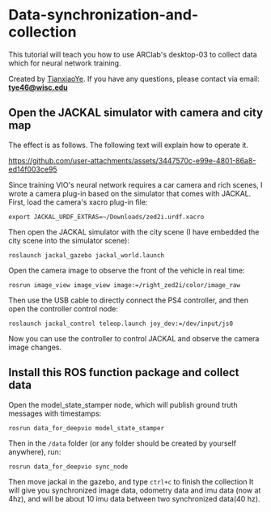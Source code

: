 # Data-synchronization-and-collection
This tutorial will teach you how to use ARClab's desktop-03 to collect data which for neural network training. 

Created by [TianxiaoYe](https://github.com/fuwafuwaboom). If you have any questions, please contact via email: **tye46@wisc.edu**

## Open the JACKAL simulator with camera and city map
The effect is as follows. The following text will explain how to operate it.

https://github.com/user-attachments/assets/3447570c-e99e-4801-86a8-ed14f003ce95

Since training VIO's neural network requires a car camera and rich scenes, I wrote a camera plug-in based on the simulator that comes with JACKAL. First, load the camera's xacro plug-in file:
```
export JACKAL_URDF_EXTRAS=~/Downloads/zed2i.urdf.xacro
```
Then open the JACKAL simulator with the city scene (I have embedded the city scene into the simulator scene):
```
roslaunch jackal_gazebo jackal_world.launch
```
Open the camera image to observe the front of the vehicle in real time: 
```
rosrun image_view image_view image:=/right_zed2i/color/image_raw
```
Then use the USB cable to directly connect the PS4 controller, and then open the controller control node:
```
roslaunch jackal_control teleop.launch joy_dev:=/dev/input/js0
```
Now you can use the controller to control JACKAL and observe the camera image changes.

## Install this ROS function package and collect data

Open the model_state_stamper node, which will publish ground truth messages with timestamps:
```
rosrun data_for_deepvio model_state_stamper
```

Then in the `/data` folder (or any folder should be created by yourself anywhere), run:

```
rosrun data_for_deepvio sync_node
```
Then move jackal in the gazebo, and type `ctrl+c` to finish the collection
It will give you synchronized image data, odometry data and imu data (now at 4hz), and will be about 10 imu data between two synchronized data(40 hz).
